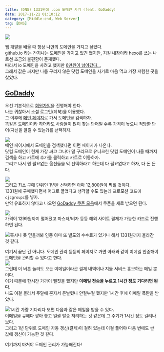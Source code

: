 ```yaml
---
title: (DNS) 1331원에 .com 도메인 사기 (feat. GoDaddy)
date: 2017-11-21 01:10:12
category: [Middle-end, Web Server]
tag: [DNS]
---
```

![](thumb.png)

웹 개발을 배울 때 항상 나만의 도메인을 가지고 싶었다.  
github.io 라는 간지나는 도메인을 가지고 있긴 했지만, 지킬 내장이라 hexo를 쓰는 나로선 조금의 불편함이 존재했다.  
따라서 io 도메인을 사려고 했지만 [6만원이 넘어갔다...](https://kr.godaddy.com/tlds/io-domain)  
그래서 값은 싸지만 나름 구리지 않은 닷컴 도메인을 사기로 마음 먹고 가장 저렴한 곳을 찾았다.  

## [GoDaddy](https://godaddy.com)
우선 기본적으로 [회원가입](https://sso.godaddy.com/account/create?realm=idp&path=%2F&app=mya)을 진행해야 한다.  
나는 귀찮아서 소셜 로그인(페북)을 이용했다.  
그 이후에 [메인 페이지](https://godaddy.com)로 가서 도메인을 검색하자.  
똑같은 도메인이라 하더라도 사람들이 많이 찾는 단어일 수록 가격이 높으니 적당한 단어(자신을 알릴 수 있는?)를 선택하자.  

![](01.png)  
메인 페이지에서 도메인을 검색했다면 이런 페이지가 나온다.  
닷컴 도메인이 현재 가장 싸고 그나마 덜 구리므로 유니크한 닷컴 도메인이 나올 때까지 검색을 하고 카트에 추가를 클릭하고 카트로 이동하자.  
그리고 나서 뭔 필요없는 옵션들을 막 선택하라고 하는데 다 필요없다고 하자, 다 돈 든다.  

![](02.png)  
그리고 최소 구매 단위인 1년을 선택하면 아마 12,800원이 찍힐 것이다.  
1331원에 구매했다면서 어그로 끌었다고 생각할 수도 있는데 프로모션 코드에 `cjcgroupc`를 넣자.  
만약 유효하지 않다고 나오면 [GoDaddy 쿠폰 모음](https://www.groupon.com/coupons/stores/godaddy.com)에서 쿠폰을 새로 받으면 된다.  

![](03.png)  
가격이 1299원까지 떨어졌고 마스터/비자 등등 해외 사이트 결제가 가능한 카드로 진행하면 된다.  

![혹시나 못 믿을까봐 인증](04.png)
아마 또 별도의 수수료가 있거나 해서 1331원까지 올라간 것 같다.  

여기서 끝난 건 아니다. 도메인 관리 등등의 페이지로 가면 아래와 같이 이메일 인증해야 도메인을 관리할 수 있다고 한다.  
![](05.png)  
그런데 이 버튼 눌러도 오는 이메일이라곤 결제 내역이나 지들 서비스 홍보하는 메일 뿐이다.  
이거 때문에 한시간 가까이 뻘짓을 했지만 **이메일 전송을 누르고 1시간 정도 기다리면 된다.**  
나도 이걸 몰라서 주말에 혼자서 돈날렸나 안절부절 했지만 1시간 후에 이메일 폭탄을 받았다.  

![1시간 가량 기다리다 보면 다음과 같은 메일을 받을 수 있다.](06.png)  
이메일을 큐에다 쌓아 놓고 일괄 발송 처리하는 것 같은데 그 주기가 1시간 정도 걸리나보다.  
그리고 1년 단위로 도메인 자동 갱신(결제)이 걸려 있는데 이걸 풀어야 다음 번에도 싼 값에 갱신이 가능한 것 같다.  

여기까지 마쳐야 도메인 관리가 가능해진다!